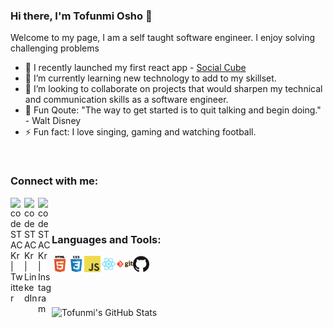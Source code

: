 ### Hi there, I'm Tofunmi Osho 👋


Welcome to my page, I am a self taught software engineer. I enjoy solving challenging problems

- 🔭 I recently launched my first react app - [Social Cube](https://social-cube.netlify.app)
- 🌱 I’m currently learning new technology to add to my skillset.
- 👯 I’m looking to collaborate on projects that would sharpen my technical and communication skills as a software engineer.
- 💬 Fun Qoute: "The way to get started is to quit talking and begin doing." - Walt Disney
-  ⚡ Fun fact: I love singing, gaming and watching football.

<br />

### Connect with me:

[<img align="left" alt="codeSTACKr | Twitter" width="22px" src="https://cdn.jsdelivr.net/npm/simple-icons@v3/icons/twitter.svg" />][twitter]
[<img align="left" alt="codeSTACKr | LinkedIn" width="22px" src="https://cdn.jsdelivr.net/npm/simple-icons@v3/icons/linkedin.svg" />][linkedin]
[<img align="left" alt="codeSTACKr | Instagram" width="22px" src="https://cdn.jsdelivr.net/npm/simple-icons@v3/icons/instagram.svg" />][instagram]

<br />
<br />

### Languages and Tools:

<img align="left" alt="HTML5" width="26px" src="https://raw.githubusercontent.com/github/explore/80688e429a7d4ef2fca1e82350fe8e3517d3494d/topics/html/html.png" />
<img align="left" alt="CSS3" width="26px" src="https://raw.githubusercontent.com/github/explore/80688e429a7d4ef2fca1e82350fe8e3517d3494d/topics/css/css.png" />
<img align="left" alt="JavaScript" width="26px" src="https://raw.githubusercontent.com/github/explore/80688e429a7d4ef2fca1e82350fe8e3517d3494d/topics/javascript/javascript.png" />
<img align="left" alt="React" width="26px" src="https://raw.githubusercontent.com/github/explore/80688e429a7d4ef2fca1e82350fe8e3517d3494d/topics/react/react.png" />
<img align="left" alt="Git" width="26px" src="https://raw.githubusercontent.com/github/explore/80688e429a7d4ef2fca1e82350fe8e3517d3494d/topics/git/git.png" />
<img align="left" alt="GitHub" width="26px" src="https://raw.githubusercontent.com/github/explore/78df643247d429f6cc873026c0622819ad797942/topics/github/github.png" />

<br />
<br />
<br />
<br />

![Tofunmi's GitHub Stats](https://github-readme-stats.vercel.app/api?username=hurshore&count_private=true&theme=dark&show_icons=true&&line_height=40)

[twitter]: https://twitter.com/tf_osho
[linkedin]: https://www.linkedin.com/in/tofunmi-osho-6504891b3/
[instagram]: https://instagram.com/tf.osho


